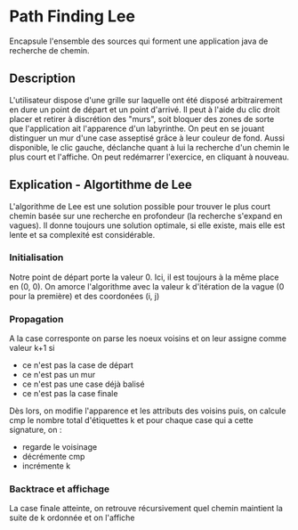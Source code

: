 # Path Finding Lee

Encapsule l'ensemble des sources qui forment une application java de recherche de chemin.

## Description

L'utilisateur dispose d'une grille sur laquelle ont été disposé arbitrairement en dure un point de départ et un point d'arrivé. Il peut à l'aide du clic droit placer et retirer à discrétion des "murs", soit bloquer des zones de sorte que l'application ait l'apparence d'un labyrinthe. On peut en se jouant distinguer un mur d'une case asseptisé grâce à leur couleur de fond. Aussi disponible, le clic gauche, déclanche quant à lui la recherche d'un chemin le plus court et l'affiche. On peut redémarrer l'exercice, en cliquant à nouveau.

## Explication - Algortithme de Lee

L'algorithme de Lee est une solution possible pour trouver le plus court chemin basée sur une recherche en profondeur (la recherche s'expand en vagues). Il donne toujours une solution optimale, si elle existe, mais elle est lente et sa complexité est considérable.

### Initialisation

Notre point de départ porte la valeur 0. Ici, il est toujours à la même place en (0, 0). On amorce l'algorithme avec la valeur k d'itération de la vague (0 pour la première) et des coordonées (i, j)

### Propagation

A la case corresponte on parse les noeux voisins et on leur assigne comme valeur k+1 si
- ce n'est pas la case de départ
- ce n'est pas un mur
- ce n'est pas une case déjà balisé
- ce n'est pas la case finale

Dès lors, on modifie l'apparence et les attributs des voisins puis, on calcule cmp le nombre total d'étiquettes k et pour chaque case qui a cette signature, on :
- regarde le voisinage
- décrémente cmp
- incrémente k

### Backtrace et affichage

La case finale atteinte, on retrouve récursivement quel chemin maintient la suite de k ordonnée et on l'affiche
